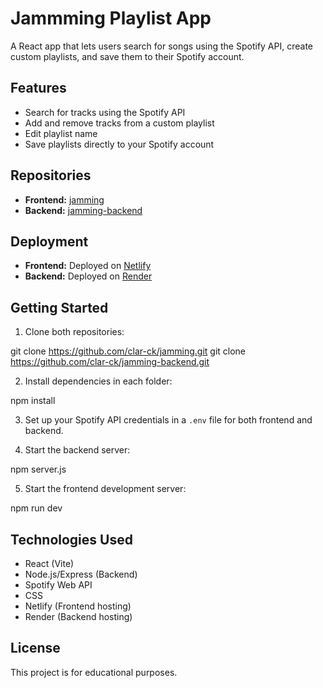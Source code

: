 # Jammming Playlist App

A React app that lets users search for songs using the Spotify API, create custom playlists, and save them to their Spotify account.

## Features

- Search for tracks using the Spotify API
- Add and remove tracks from a custom playlist
- Edit playlist name
- Save playlists directly to your Spotify account

## Repositories

- **Frontend:** [jamming](https://github.com/clar-ck/jamming)
- **Backend:** [jamming-backend](https://github.com/clar-ck/jamming-backend)

## Deployment

- **Frontend:** Deployed on [Netlify](https://www.netlify.com/)
- **Backend:** Deployed on [Render](https://render.com/)

## Getting Started

1. Clone both repositories:

git clone https://github.com/clar-ck/jamming.git git clone https://github.com/clar-ck/jamming-backend.git

2. Install dependencies in each folder:

npm install

3. Set up your Spotify API credentials in a `.env` file for both frontend and backend.

4. Start the backend server:

npm server.js

5. Start the frontend development server:

npm run dev


## Technologies Used

- React (Vite)
- Node.js/Express (Backend)
- Spotify Web API
- CSS
- Netlify (Frontend hosting)
- Render (Backend hosting)

## License

This project is for educational purposes.
